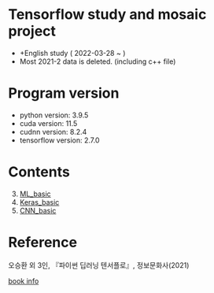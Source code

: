 # Tensorflow study and mosaic project

  - +English study ( 2022-03-28 ~ )
  - Most 2021-2 data is deleted. (including c++ file)

# Program version
  - python version: 3.9.5
  - cuda version: 11.5
  - cudnn version: 8.2.4
  - tensorflow version: 2.7.0

# Contents

3. [ML_basic](https://github.com/mKangSH/real-time-mosaic-program/blob/main/2022-1/study/3.ML_basic/3.ML_basic.md) 
4. [Keras_basic](https://github.com/mKangSH/real-time-mosaic-program/blob/main/2022-1/study/4.keras_basic/4.keras_basic.md)
5. [CNN_basic](https://github.com/mKangSH/real-time-mosaic-program/blob/main/2022-1/study/5.CNN/5.CNN_basic.md)
# Reference

오승환 외 3인, 『파이썬 딥러닝 텐서플로』, 정보문화사(2021)

[book info](https://www.aladin.co.kr/shop/wproduct.aspx?ItemId=275076824)
